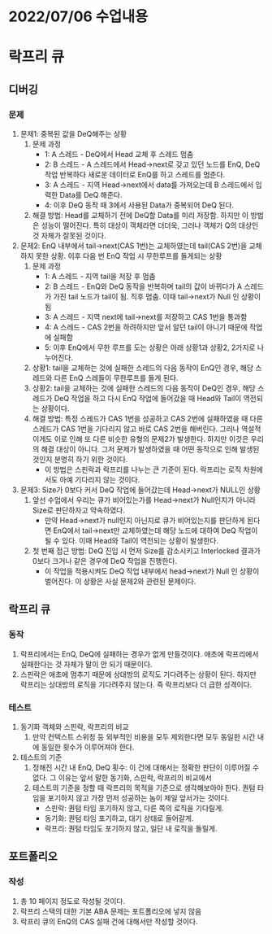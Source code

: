 # 2022/07/06 수업내용
# 락프리 큐
## 디버깅
### 문제
1. 문제1: 중복된 값을 DeQ해주는 상황
    1) 문제 과정
        * 1: A 스레드 - DeQ에서 Head 교체 후 스레드 멈춤
        * 2: B 스레드 - A 스레드에서 Head->next로 갖고 있던 노드를 EnQ, DeQ 작업 반복하다 새로운 데이터로 EnQ를 하고 스레드를 멈춘다.
        * 3: A 스레드 - 지역 Head->next에서 data를 가져오는데 B 스레드에서 입력한 Data를 DeQ 해준다.
        * 4: 이후 DeQ 동작 때 3에서 사용된 Data가 중복되어 DeQ 된다.
    2) 해결 방법: Head를 교체하기 전에 DeQ할 Data를 미리 저장함. 하지만 이 방법은 성능이 떨어진다. 특히 대상이 객체라면 더더욱, 그러나 객체가 Q의 대상인 것 자체가 잘못된 것이다.
2. 문제2: EnQ 내부에서 tail->next(CAS 1번)는 교체하였는데 tail(CAS 2번)을 교체하지 못한 상황. 이후 다음 번 EnQ 작업 시 무한루프를 돌게되는 상황
    1) 문제 과정
        * 1: A 스레드 - 지역 tail을 저장 후 멈춤
        * 2: B 스레드 - EnQ와 DeQ 동작을 반복하며 tail의 값이 바뀌다가 A 스레드가 가진 tail 노드가 tail이 됨. 직후 멈춤. 이때 tail->next가 Null 인 상황이 됨
        * 3: A 스레드 - 지역 next에 tail->next를 저장하고 CAS 1번을 통과함
        * 4: A 스레드 - CAS 2번을 하려하지만 앞서 알던 tail이 아니기 때문에 작업에 실패함
        * 5: 이후 EnQ에서 무한 루프를 도는 상황은 아래 상황1과 상황2, 2가지로 나누어진다.
    2) 상황1: tail을 교체하는 것에 실패한 스레드의 다음 동작이 EnQ인 경우, 해당 스레드와 다른 EnQ 스레들이 무한루프를 돌게 된다.
    3) 상황2: tail을 교체하는 것에 실패한 스레드의 다음 동작이 DeQ인 경우, 해당 스레드가 DeQ 작업을 하고 다시 EnQ 작업에 들어갔을 때 Head와 Tail이 역전되는 상황이다.
    4) 해결 방법: 특정 스레드가 CAS 1번을 성공하고 CAS 2번에 실패하였을 때 다른 스레드가 CAS 1번을 기다리지 않고 바로 CAS 2번을 해버린다. 그러나 역설적이게도 이로 인해 또 다른 비슷한 유형의 문제2가 발생한다. 하지만 이것은 우리의 해결 대상이 아니다. 그저 문제가 발생하였을 때 어떤 동작으로 인해 발생된 것인지 분명히 하기 위한 것이다.
        * 이 방법은 스핀락과 락프리를 나누는 큰 기준이 된다. 락프리는 로직 차원에서도 아예 기다리지 않는 것이다.
3. 문제3: Size가 0보다 커서 DeQ 작업에 들어갔는데 Head->next가 NULL인 상황
    1) 앞선 수업에서 우리는 큐가 비어있는가를 Head->next가 Null인지가 아니라 Size로 판단하자고 약속하였다.
        * 만약 Head->next가 null인지 아닌지로 큐가 비어있는지를 판단하게 된다면 EnQ에서 tail->next만 교체하였는데 해당 노드에 대하여 DeQ 작업이 될 수 있다. 이때 Head와 Tail이 역전되는 상황이 발생한다.
    2) 첫 번째 접근 방법: DeQ 진입 시 먼저 Size를 감소시키고 Interlocked 결과가 0보다 크거나 같은 경우에 DeQ 작업을 진행한다.
        * 이 작업을 적용시켜도 DeQ 작업 내부에서 head->next가 Null 인 상황이 벌어진다. 이 상황은 사실 문제2와 관련된 문제이다.

## 락프리 큐
### 동작
1. 락프리에서는 EnQ, DeQ에 실패하는 경우가 없게 만들것이다. 애초에 락프리에서 실패한다는 것 자체가 말이 안 되기 때문이다.
2. 스핀락은 애초에 멈추기 때문에 상대방의 로직도 기다려주는 상황이 된다. 하지만 락프리는 상대방의 로직을 기다려주지 않는다. 즉 락프리보다 더 급한 성격이다.

### 테스트
1. 동기화 객체와 스핀락, 락프리의 비교
    1) 만약 컨텍스트 스위칭 등 외부적인 비용을 모두 제외한다면 모두 동일한 시간 내에 동일한 횟수가 이루어져야 한다.
2. 테스트의 기준
    1) 정해진 시간 내 EnQ, DeQ 횟수: 이 건에 대해서는 정확한 판단이 이루어질 수 없다. 그 이유는 앞서 말한 동기화, 스핀락, 락프리의 비교에서
    2) 테스트의 기준을 정할 때 락프리의 목적을 기준으로 생각해보아야 한다. 퀀텀 타임을 포기하지 않고 가장 먼저 성공하는 놈이 제일 앞서가는 것이다.
        * 스핀락: 퀀텀 타임 포기하지 않고, 다른 쪽의 로직을 기다릴게.
        * 동기화: 퀀텀 타임 포기하고, 대기 상태로 들어갈게.
        * 락프리: 퀀텀 타임도 포기하지 않고, 일단 내 로직을 돌릴게.

## 포트폴리오
### 작성
1. 총 10 페이지 정도로 작성될 것이다.
2. 락프리 스택의  대한 기본 ABA 문제는 포트폴리오에 넣지 않음
2. 락프리 큐의 EnQ의 CAS 실패 건에 대해서만 작성할 것이다.
